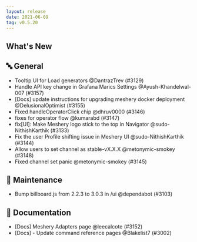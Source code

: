 ```yaml
---
layout: release
date: 2021-06-09
tag: v0.5.20
---
```


## What's New

## 🔤 General

- Tooltip UI for Load generators @DantrazTrev (#3129)
- Handle API key change in Grafana Marics Settings @Ayush-Khandelwal-007 (#3157)
- [Docs] update instructions for upgrading meshery docker deployment @DelusionalOptimist (#3155)
- Fixed handleOperatorClick chip @dhruv0000 (#3146)
- fixes for operator flow @kumarabd (#3147)
- fix[UI]: Make Meshery logo stick to the top in Navigator @sudo-NithishKarthik (#3133)
- Fix the user Profile shifting issue in Meshery UI @sudo-NithishKarthik (#3144)
- Allow users to set channel as stable-vX.X.X @metonymic-smokey (#3148)
- Fixed channel set panic @metonymic-smokey (#3145)

## 🧰 Maintenance

- Bump billboard.js from 2.2.3 to 3.0.3 in /ui @dependabot (#3103)

## 📖 Documentation
- [Docs] Meshery Adapters page @leecalcote (#3152)
- [Docs] - Update command reference pages @Blakelist7 (#3002)
